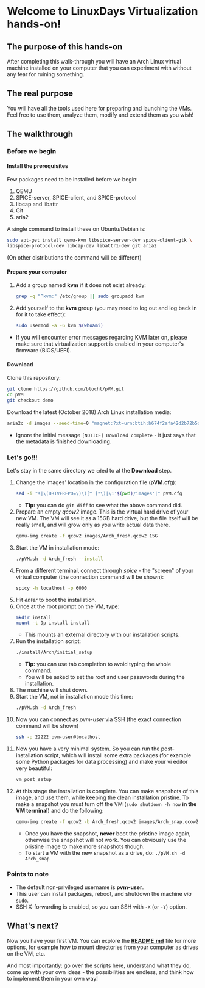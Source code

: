 # Welcome to LinuxDays Virtualization hands-on!

## The purpose of this hands-on

After completing this walk-through you will have an Arch Linux virtual machine
installed on your computer that you can experiment with without any fear for
ruining something.

## The real purpose

You will have all the tools used here for preparing and launching the VMs. Feel
free to use them, analyze them, modify and extend them as you wish!

## The walkthrough

### Before we begin

#### Install the prerequisites

Few packages need to be installed before we begin:

1. QEMU
1. SPICE-server, SPICE-client, and SPICE-protocol
1. libcap and libattr
1. Git
1. aria2

A single command to install these on Ubuntu/Debian is:

````sh
sudo apt-get install qemu-kvm libspice-server-dev spice-client-gtk \
libspice-protocol-dev libcap-dev libattr1-dev git aria2
````

(On other distributions the command will be different)

#### Prepare your computer

1. Add a group named **kvm** if it does not exist already:
    ```sh
    grep -q "^kvm:" /etc/group || sudo groupadd kvm
    ```
1. Add yourself to the **kvm** group (you may need to log out and log back in for it to take effect):
    ```sh
    sudo usermod -a -G kvm $(whoami)
    ```

* If you will encounter error messages regarding KVM later on, please make sure that virtualization support is enabled in your computer's firmware (BIOS/UEFI).

#### Download

Clone this repository:

```sh
git clone https://github.com/blochl/pVM.git
cd pVM
git checkout demo
```
Download the latest (October 2018) Arch Linux installation media:

```sh
aria2c -d images --seed-time=0 "magnet:?xt=urn:btih:b674f2afa42d2b72b5d5dbb6965d23edaebb2364&dn=archlinux-2018.10.01-x86_64.iso&tr=udp://tracker.archlinux.org:6969&tr=http://tracker.archlinux.org:6969/announce"
```
* Ignore the initial message `[NOTICE] Download complete` - it just says that the metadata is finished downloading.

### Let's go!!!

Let's stay in the same directory we `cd`ed to at the **Download** step.

1. Change the images' location in the configuration file (**pVM.cfg**):
    ```sh
    sed -i "s|\(DRIVEREPO=\)\([^ ]*\)|\1'$(pwd)/images'|" pVM.cfg
    ```
    * **Tip:** you can do `git diff` to see what the above command did.
1. Prepare an empty *qcow2* image. This is the virtual hard drive of your new VM. The VM will see it as a 15GB hard drive, but the file itself will be really small, and will grow only as you write actual data there.
    ```sh
    qemu-img create -f qcow2 images/Arch_fresh.qcow2 15G
    ```
1. Start the VM in installation mode:
    ```sh
    ./pVM.sh -d Arch_fresh --install
    ```
1. From a different terminal, connect through *spice* - the "screen" of your virtual computer (the connection command will be shown):
    ```sh
    spicy -h localhost -p 6000
    ```
1. Hit *enter* to boot the installation.
1. Once at the root prompt on the VM, type:
    ```sh
    mkdir install
    mount -t 9p install install
    ```
    * This mounts an external directory with our installation scripts.
1. Run the installation script:
    ```sh
    ./install/Arch/initial_setup
    ```
    * **Tip:** you can use tab completion to avoid typing the whole command.
    * You will be asked to set the root and user passwords during the installation.
1. The machine will shut down.
1. Start the VM, not in installation mode this time:
    ```sh
    ./pVM.sh -d Arch_fresh
    ```
1. Now you can connect as *pvm-user* via SSH (the exact connection command will be shown)
    ```sh
    ssh -p 22222 pvm-user@localhost
    ```
1. Now you have a very minimal system. So you can run the post-installation script, which will install some extra packages (for example some Python packages for data processing) and make your vi editor very beautiful:
    ```sh
    vm_post_setup
    ```
1. At this stage the installation is complete. You can make snapshots of this image, and use them, while keeping the clean installation pristine. To make a snapshot you must turn off the VM (`sudo shutdown -h now` **in the VM terminal**) and do the following:
    ```sh
    qemu-img create -f qcow2 -b Arch_fresh.qcow2 images/Arch_snap.qcow2
    ```
    * Once you have the snapshot, **never** boot the pristine image again, otherwise the snapshot will not work. You can obviously use the pristine image to make more snapshots though.
    * To start a VM with the new snapshot as a drive, do: `./pVM.sh -d Arch_snap`

### Points to note

* The default non-privileged username is **pvm-user**.
* This user can install packages, reboot, and shutdown the machine *via* `sudo`.
* SSH X-forwarding is enabled, so you can SSH with `-X` (or `-Y`) option.

## What's next?

Now you have your first VM. You can explore the [**README.md**](https://github.com/blochl/pVM/tree/master) file for more
options, for example how to mount directories from your computer as drives on
the VM, etc.

And most importantly: go over the scripts here, understand what they do, come
up with your own ideas - the possibilities are endless, and think how to
implement them in your own way!
